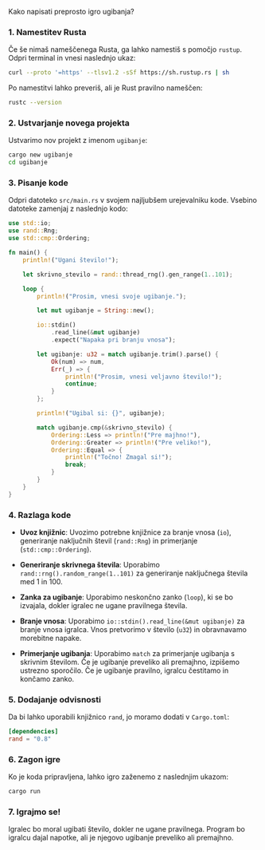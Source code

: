 Kako napisati preprosto igro ugibanja?
### 1. Namestitev Rusta
Če še nimaš nameščenega Rusta, ga lahko namestiš s pomočjo `rustup`. Odpri terminal in vnesi naslednjo ukaz:

```bash
curl --proto '=https' --tlsv1.2 -sSf https://sh.rustup.rs | sh
```

Po namestitvi lahko preveriš, ali je Rust pravilno nameščen:

```bash
rustc --version
```

### 2. Ustvarjanje novega projekta
Ustvarimo nov projekt z imenom `ugibanje`:

```bash
cargo new ugibanje
cd ugibanje
```

### 3. Pisanje kode
Odpri datoteko `src/main.rs` v svojem najljubšem urejevalniku kode. Vsebino datoteke zamenjaj z naslednjo kodo:

```rust
use std::io;
use rand::Rng;
use std::cmp::Ordering;

fn main() {
    println!("Ugani število!");

    let skrivno_stevilo = rand::thread_rng().gen_range(1..101);

    loop {
        println!("Prosim, vnesi svoje ugibanje.");

        let mut ugibanje = String::new();

        io::stdin()
            .read_line(&mut ugibanje)
            .expect("Napaka pri branju vnosa");

        let ugibanje: u32 = match ugibanje.trim().parse() {
            Ok(num) => num,
            Err(_) => {
                println!("Prosim, vnesi veljavno število!");
                continue;
            }
        };

        println!("Ugibal si: {}", ugibanje);

        match ugibanje.cmp(&skrivno_stevilo) {
            Ordering::Less => println!("Pre majhno!"),
            Ordering::Greater => println!("Pre veliko!"),
            Ordering::Equal => {
                println!("Točno! Zmagal si!");
                break;
            }
        }
    }
}
```

### 4. Razlaga kode

- **Uvoz knjižnic**: Uvozimo potrebne knjižnice za branje vnosa (`io`), generiranje naključnih števil (`rand::Rng`) in primerjanje (`std::cmp::Ordering`).

- **Generiranje skrivnega števila**: Uporabimo `rand::rng().random_range(1..101)` za generiranje naključnega števila med 1 in 100.

- **Zanka za ugibanje**: Uporabimo neskončno zanko (`loop`), ki se bo izvajala, dokler igralec ne ugane pravilnega števila.

- **Branje vnosa**: Uporabimo `io::stdin().read_line(&mut ugibanje)` za branje vnosa igralca. Vnos pretvorimo v število (`u32`) in obravnavamo morebitne napake.

- **Primerjanje ugibanja**: Uporabimo `match` za primerjanje ugibanja s skrivnim številom. Če je ugibanje preveliko ali premajhno, izpišemo ustrezno sporočilo. Če je ugibanje pravilno, igralcu čestitamo in končamo zanko.

### 5. Dodajanje odvisnosti
Da bi lahko uporabili knjižnico `rand`, jo moramo dodati v `Cargo.toml`:

```toml
[dependencies]
rand = "0.8"
```

### 6. Zagon igre
Ko je koda pripravljena, lahko igro zaženemo z naslednjim ukazom:

```bash
cargo run
```

### 7. Igrajmo se!
Igralec bo moral ugibati število, dokler ne ugane pravilnega. Program bo igralcu dajal napotke, ali je njegovo ugibanje preveliko ali premajhno.

